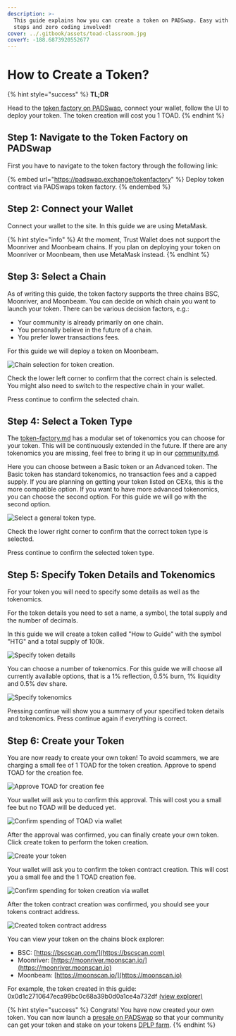 ```yaml
---
description: >-
  This guide explains how you can create a token on PADSwap. Easy with view
  steps and zero coding involved!
cover: ../.gitbook/assets/toad-classroom.jpg
coverY: -188.6873920552677
---
```


# How to Create a Token?

{% hint style="success" %}
**TL;DR**

Head to the [token factory on PADSwap](https://padswap.exchange/tokenfactory), connect your wallet, follow the UI to deploy your token. The token creation will cost you 1 TOAD.
{% endhint %}

## Step 1: Navigate to the Token Factory on PADSwap

First you have to navigate to the token factory through the following link:

{% embed url="https://padswap.exchange/tokenfactory" %}
Deploy token contract via PADSwaps token factory.
{% endembed %}

## Step 2: Connect your Wallet

Connect your wallet to the site. In this guide we are using MetaMask.

{% hint style="info" %}
At the moment, Trust Wallet does not support the Moonriver and Moonbeam chains. If you plan on deploying your token on Moonriver or Moonbeam, then use MetaMask instead.
{% endhint %}

## Step 3: Select a Chain

As of writing this guide, the token factory supports the three chains BSC, Moonriver, and Moonbeam. You can decide on which chain you want to launch your token. There can be various decision factors, e.g.:

* Your community is already primarily on one chain.
* You personally believe in the future of a chain.
* You prefer lower transactions fees.

For this guide we will deploy a token on Moonbeam.

![Chain selection for token creation.](<../.gitbook/assets/image (8) (1).png>)

Check the lower left corner to confirm that the correct chain is selected. You might also need to switch to the respective chain in your wallet.

Press continue to confirm the selected chain.

## Step 4: Select a Token Type

The [token-factory.md](../products/launchpad/token-factory.md "mention") has a modular set of tokenomics you can choose for your token. This will be continuously extended in the future. If there are any tokenomics you are missing, feel free to bring it up in our [community.md](../project/community.md "mention").

Here you can choose between a Basic token or an Advanced token. The Basic token has standard tokenomics, no transaction fees and a capped supply. If you are planning on getting your token listed on CEXs, this is the more compatible option. If you want to have more advanced tokenomics, you can choose the second option. For this guide we will go with the second option.

![Select a general token type.](<../.gitbook/assets/image (3) (1).png>)

Check the lower right corner to confirm that the correct token type is selected.

Press continue to confirm the selected token type.

## Step 5: Specify Token Details and Tokenomics

For your token you will need to specify some details as well as the tokenomics.

For the token details you need to set a name, a symbol, the total supply and the number of decimals.

In this guide we will create a token called "How to Guide" with the symbol "HTG" and a total supply of 100k.

![Specify token details](<../.gitbook/assets/image (4) (1).png>)

You can choose a number of tokenomics. For this guide we will choose all currently available options, that is a 1% reflection, 0.5% burn, 1% liquidity and 0.5% dev share.

![Specify tokenomics](<../.gitbook/assets/image (5) (1).png>)

Pressing continue will show you a summary of your specified token details and tokenomics. Press continue again if everything is correct.

## Step 6: Create your Token

You are now ready to create your own token! To avoid scammers, we are charging a small fee of 1 TOAD for the token creation. Approve to spend TOAD for the creation fee.

![Approve TOAD for creation fee](<../.gitbook/assets/image (1) (1).png>)

Your wallet will ask you to confirm this approval. This will cost you a small fee but no TOAD will be deduced yet.

![Confirm spending of TOAD via wallet](<../.gitbook/assets/image (10).png>)

After the approval was confirmed, you can finally create your own token. Click create token to perform the token creation.

![Create your token](<../.gitbook/assets/image (2) (1).png>)

Your wallet will ask you to confirm the token contract creation. This will cost you a small fee and the 1 TOAD creation fee.

![Confirm spending for token creation via wallet](<../.gitbook/assets/image (7) (1).png>)

After the token contract creation was confirmed, you should see your tokens contract address.

![Created token contract address](<../.gitbook/assets/image (6) (1).png>)

You can view your token on the chains block explorer:

* BSC: [https://bscscan.com/](https://bscscan.com)
* Moonriver: [https://moonriver.moonscan.io/](https://moonriver.moonscan.io)
* Moonbeam: [https://moonscan.io/](https://moonscan.io)

For example, the token created in this guide: 0x0d1c2710647eca99bc0c68a39b0d0a1ce4a732df [(view explorer)](https://moonscan.io/token/0x0d1c2710647eca99bc0c68a39b0d0a1ce4a732df)

{% hint style="success" %}
Congrats! You have now created your own token. You can now launch a [presale on PADSwap](how-to-launch-a-token.md) so that your community can get your token and stake on your tokens [DPLP farm](../products/farms/dplp-farms.md).
{% endhint %}
